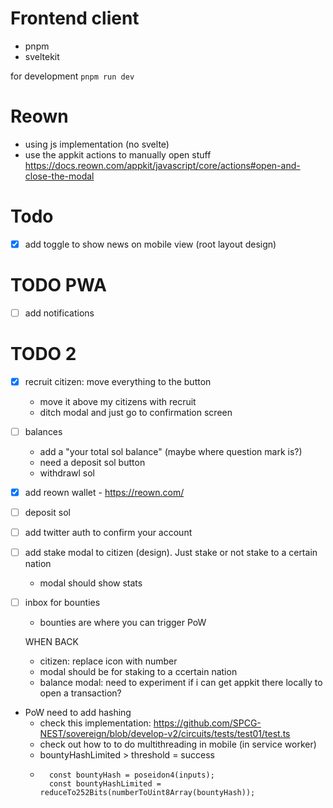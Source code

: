 # Frontend client

- pnpm
- sveltekit


for development
`pnpm run dev`


# Reown
- using js implementation (no svelte)
- use the appkit actions to manually open stuff https://docs.reown.com/appkit/javascript/core/actions#open-and-close-the-modal

# Todo
- [x] add toggle to show news on mobile view (root layout design)



# TODO PWA
- [ ] add notifications

# TODO 2
- [x] recruit citizen: move everything to the button
    - move it above my citizens with recruit
    - ditch modal and just go to confirmation screen
- [ ] balances
    - add a "your total sol balance" (maybe where question mark is?)
    - need a deposit sol button
    - withdrawl sol
- [x] add reown wallet - https://reown.com/
- [ ] deposit sol
- [ ] add twitter auth to confirm your account
- [ ] add stake modal to citizen (design). Just stake or not stake to a certain nation
    - modal should show stats
- [ ] inbox for bounties
    - bounties are where you can trigger PoW


    WHEN BACK
    - citizen: replace icon with number
    - modal should be for staking to a ccertain nation
    - balance modal: need to experiment if i can get appkit there locally to open a transaction?


- PoW need to add hashing
    - check this implementation: https://github.com/SPCG-NEST/sovereign/blob/develop-v2/circuits/tests/test01/test.ts
    - check out how to to do multithreading in mobile (in service worker)
    - bountyHashLimited > threshold = success
    - ```
        const bountyHash = poseidon4(inputs);
        const bountyHashLimited = reduceTo252Bits(numberToUint8Array(bountyHash));
        ```

    
